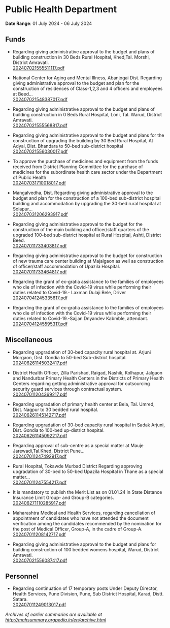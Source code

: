 # Public Health Department

**Date Range**: 01 July 2024 - 06 July 2024


## Funds
- Regarding giving administrative approval to the budget and plans of building construction in 30 Beds Rural Hospital, Khed,Tal.  Morshi, District Amravati.\
  [202407021555511117.pdf](https://gr.maharashtra.gov.in/Site/Upload/Government%20Resolutions/English/202407021555511117.pdf)

- National Center for Aging and Mental Illness, Abanjogai Dist. Regarding giving administrative approval to the budget and plan for the construction of residences of Class-1,2,3 and 4 officers and employees at Beed...\
  [202407021548387017.pdf](https://gr.maharashtra.gov.in/Site/Upload/Government%20Resolutions/English/202407021548387017.pdf)

- Regarding giving administrative approval to the budget and plans of building construction in 0 Beds Rural Hospital, Loni, Tal. Warud, District Amravati.\
  [202407021555568817.pdf](https://gr.maharashtra.gov.in/Site/Upload/Government%20Resolutions/English/202407021555568817.pdf)

- Regarding giving administrative approval to the budget and plans for the construction of upgrading the building by 30 Bed Rural Hospital, At Adyal, Dist. Bhandara to  50-bed sub-district hospital\
  [202407021556030017.pdf](https://gr.maharashtra.gov.in/Site/Upload/Government%20Resolutions/English/202407021556030017.pdf)

- To approve the purchase of medicines and equipment from the funds received from District Planning Committee for the purchase of medicines  for the subordinate health care sector under the Department of Public Health\
  [202407031710018017.pdf](https://gr.maharashtra.gov.in/Site/Upload/Government%20Resolutions/English/202407031710018017.pdf)

- Mangalvedha, Dist. Regarding giving administrative approval to the budget and plan for the construction of a 100-bed sub-district hospital building and accommodation by upgrading the 30-bed rural hospital at Solapur...\
  [202407031206293917.pdf](https://gr.maharashtra.gov.in/Site/Upload/Government%20Resolutions/English/202407031206293917.pdf)

- Regarding giving administrative approval to the budget for the construction of the main building and officer/staff quarters of the upgraded 100-bed sub-district hospital at Rural Hospital, Ashti, District Beed.\
  [202407011733403817.pdf](https://gr.maharashtra.gov.in/Site/Upload/Government%20Resolutions/English/202407011733403817.pdf)

- Regarding giving administrative approval to the budget for construction of new trauma care center building at Majalgaon as well as construction of officer/staff accommodation of Upazila Hospital.\
  [202407011733464817.pdf](https://gr.maharashtra.gov.in/Site/Upload/Government%20Resolutions/English/202407011733464817.pdf)

- Regarding the grant of ex-gratia assistance to the families of employees who die of infection with the Covid-19 virus while performing their duties related to Covid-19.- Laxman Dulaji Bele, Driver\
  [202407041245335617.pdf](https://gr.maharashtra.gov.in/Site/Upload/Government%20Resolutions/English/202407041245335617.pdf)

- Regarding the grant of ex-gratia assistance to the families of employees who die of infection with the Covid-19 virus while performing their duties related to Covid-19.-Sajjan Dnyandev Kabmble, attendant.\
  [202407041245595317.pdf](https://gr.maharashtra.gov.in/Site/Upload/Government%20Resolutions/English/202407041245595317.pdf)

## Miscellaneous
- Regarding upgradation of 30-bed capacity rural hospital at. Arjuni Morgaon, Dist. Gondia to 50-bed Sub-district hospital.\
  [202406261145032417.pdf](https://gr.maharashtra.gov.in/Site/Upload/Government%20Resolutions/English/202406261145032417.pdf)

- District Health Officer, Zilla Parishad, Raigad, Nashik, Kolhapur, Jalgaon and Nandurbar Primary Health Centers in the Districts of Primary Health Centers regarding getting administrative approval for outsourcing security guard services through contractual system.\
  [202407011204369217.pdf](https://gr.maharashtra.gov.in/Site/Upload/Government%20Resolutions/English/202407011204369217.pdf)

- Regarding upgradation of primary health center at Bela, Tal. Umred, Dist. Nagpur to 30 bedded rural hospital.\
  [202406261145142717.pdf](https://gr.maharashtra.gov.in/Site/Upload/Government%20Resolutions/English/202406261145142717.pdf)

- Regarding upgradation of 30-bed capacity rural hospital in Sadak Arjuni, Dist. Gondia to 100-bed up-district hospital.\
  [202406261145092217.pdf](https://gr.maharashtra.gov.in/Site/Upload/Government%20Resolutions/English/202406261145092217.pdf)

- Regarding approval of sub-centre as a special matter at Mauje Jarewadi,Tal.Khed, District Pune...\
  [202407011247492917.pdf](https://gr.maharashtra.gov.in/Site/Upload/Government%20Resolutions/English/202407011247492917.pdf)

- Rural Hospital, Tokawde Murbad District Regarding approving upgradation of 30-bed to 50-bed Upazila Hospital in Thane as a special matter...\
  [202407011247554217.pdf](https://gr.maharashtra.gov.in/Site/Upload/Government%20Resolutions/English/202407011247554217.pdf)

- It is mandatory to publish the Merit List as on 01.01.24 in State Distance Insurance Limit Group- and Group-B categories.\
  [202406271110285917.pdf](https://gr.maharashtra.gov.in/Site/Upload/Government%20Resolutions/English/202406271110285917.pdf)

- Maharashtra Medical and Health Services, regarding cancellation of appointment of candidates who have not attended the document verification among the candidates recommended by the nomination for the post of Medical Officer, Group-A, in the cadre of Group-A.\
  [202407011208142717.pdf](https://gr.maharashtra.gov.in/Site/Upload/Government%20Resolutions/English/202407011208142717.pdf)

- Regarding giving administrative approval to the budget and plans for building construction of 100 bedded womens hospital, Warud, District Amravati.\
  [202407021556087417.pdf](https://gr.maharashtra.gov.in/Site/Upload/Government%20Resolutions/English/202407021556087417.pdf)

## Personnel
- Regarding continuation of 17 temporary posts Under Deputy Director, Health Services, Pune Division, Pune, Sub District Hospital, Karad, Distt. Satara.\
  [202407011249013017.pdf](https://gr.maharashtra.gov.in/Site/Upload/Government%20Resolutions/English/202407011249013017.pdf)


*Archives of earlier summaries are available at http://mahsummary.orgpedia.in/en/archive.html*